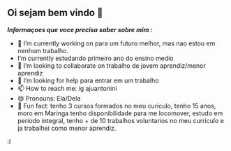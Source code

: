 ## Oi sejam bem vindo 👋

***Informaçoes que voce precisa saber sobre mim :***
- 🔭 I’m currently working on para um futuro melhor, mas nao estou em nenhum trabalho.
-  I’m currently estudando primeiro ano do ensino medio
- 👯 I’m looking to collaborate on trabalho de jovem aprendiz/menor aprendiz
- 🤔 I’m looking for help para entrar em um trabalho
- 📫 How to reach me: ig ajuantonini
- 😄 Pronouns: Ela/Dela
- 👸 Fun fact: tenho 3 cursos formados no meu curiculo, tenho 15 anos, moro em Maringa tenho disponibilidade para me locomover, estudo em periodo integral, tenho + de 10 trabalhos voluntarios no meu curriculo e ja trabalhei como menor aprendiz.

:l
